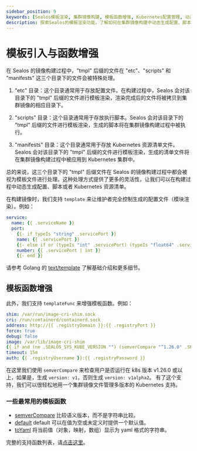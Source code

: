 ```yaml
---
sidebar_position: 9
keywords: [Sealos模板渲染, 集群镜像构建, 模板函数增强, Kubernetes配置管理, 动态生成资源清单, semverCompare, 多版本Kubernetes支持, 镜像构建灵活性]
description: 探索Sealos的模板渲染功能，了解如何在集群镜像构建中动态生成配置、脚本和Kubernetes资源清单，以及如何使用增强的模板函数实现多版本Kubernetes支持。
---
```


# 模板引入与函数增强

在 Sealos 的镜像构建过程中，"tmpl" 后缀的文件在 "etc"、"scripts" 和 "manifests" 这三个目录下的文件会被特殊处理。

1. "etc" 目录：这个目录通常用于存放配置文件。在构建过程中，Sealos 会对该目录下的 "tmpl" 后缀的文件进行模板渲染，渲染完成后的文件将被拷贝到集群镜像的相应目录下。

2. "scripts" 目录：这个目录通常用于存放执行脚本。Sealos 会对该目录下的 "tmpl" 后缀的文件进行模板渲染，生成的脚本将在集群镜像构建过程中被执行。

3. "manifests" 目录：这个目录通常用于存放 Kubernetes 资源清单文件。Sealos 会对该目录下的 "tmpl" 后缀的文件进行模板渲染，生成的清单文件将在集群镜像构建过程中被应用到 Kubernetes 集群中。

总的来说，这三个目录下的 "tmpl" 后缀文件在 Sealos 的镜像构建过程中都会被视为模板文件进行处理。这种处理方式提供了更多的灵活性，让我们可以在构建过程中动态生成配置、脚本或者 Kubernetes 资源清单。

在构建镜像时，我们支持 `template` 来让维护者完全控制生成的配置文件（模块渲染）。例如：

```yaml
service:
  name: {{ .serviceName }}
  port:
    {{- if typeIs "string" .servicePort }}
    name: {{ .servicePort }}
    {{- else if or (typeIs "int" .servicePort) (typeIs "float64" .servicePort) }}
    number: {{ .servicePort | int }}
    {{- end }}
```

请参考 Golang 的 [text/template](https://pkg.go.dev/text/template) 了解基础介绍和更多细节。

## 模板函数增强

此外，我们支持 `templateFunc` 来增强模板函数。例如：

```yaml
shim: /var/run/image-cri-shim.sock
cri: /run/containerd/containerd.sock
address: http://{{ .registryDomain }}:{{ .registryPort }}
force: true
debug: false
image: /var/lib/image-cri-shim
{{ if and (ne .SEALOS_SYS_KUBE_VERSION "") (semverCompare "^1.26.0" .SEALOS_SYS_KUBE_VERSION) }}version: v1{{ else }}version: v1alpha2{{ end }}
timeout: 15m
auth: {{ .registryUsername }}:{{ .registryPassword }}
```

在这里我们使用 `semverCompare` 来检查用户是否运行在 k8s 版本 v1.26.0 或以上，如果是，生成 `version: v1`，否则生成 `version: v1alpha2`。
有了这个支持，我们可以很轻松地用一个集群镜像文件管理多版本的 Kubernetes 支持。

### 一些最常用的模板函数

* [semverCompare](http://masterminds.github.io/sprig/semver.html) 比较语义版本，而不是字符串比较。
* [default](http://masterminds.github.io/sprig/defaults.html) default 可以在值为空或未定义时提供一个默认值。
* [toYaml](https://github.com/labring/sealos/blob/main/pkg/template/funcmap.go#L66) 将当前值（对象，映射，数组）显示为 yaml 格式的字符串。

完整的支持函数列表，请[点击这里](http://masterminds.github.io/sprig/)。
